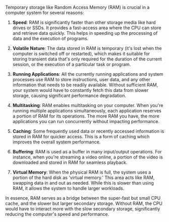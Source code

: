 Temporary storage like Random Access Memory (RAM) is crucial in a computer system for several reasons:

1. **Speed**: RAM is significantly faster than other storage media like hard drives or SSDs. It provides a fast-access area where the CPU can store and retrieve data quickly. This helps in speeding up the processing of data and the execution of programs.

2. **Volatile Nature**: The data stored in RAM is temporary (it's lost when the computer is switched off or restarted), which makes it suitable for storing transient data that's only required for the duration of the current session, or the execution of a particular task or program.

3. **Running Applications**: All the currently running applications and system processes use RAM to store instructions, user data, and any other information that needs to be readily available. Without sufficient RAM, your system would have to constantly fetch this data from slower storage, causing significant performance degradation.

4. **Multitasking**: RAM enables multitasking on your computer. When you're running multiple applications simultaneously, each application reserves a portion of RAM for its operations. The more RAM you have, the more applications you can run concurrently without impacting performance.

5. **Caching**: Some frequently used data or recently accessed information is stored in RAM for quicker access. This is a form of caching which improves the overall system performance.

6. **Buffering**: RAM is used as a buffer in many input/output operations. For instance, when you're streaming a video online, a portion of the video is downloaded and stored in RAM for seamless playback.

7. **Virtual Memory**: When the physical RAM is full, the system uses a portion of the hard disk as 'virtual memory.' This area acts like RAM, swapping data in and out as needed. While this is slower than using RAM, it allows the system to handle larger workloads.

In essence, RAM serves as a bridge between the super-fast but small CPU cache, and the slower but larger secondary storage. Without RAM, the CPU would have to interact more with the slow secondary storage, significantly reducing the computer's speed and performance.